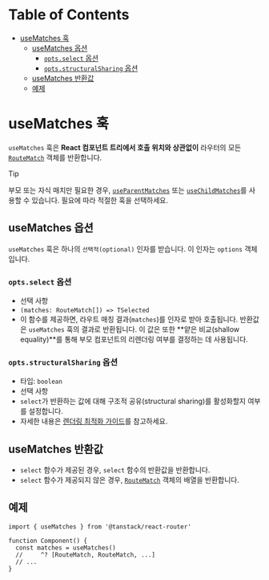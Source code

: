 # Table of Contents

- [useMatches 훅](#usematches-훅)
  - [useMatches 옵션](#usematches-옵션)
    - [`opts.select` 옵션](#optsselect-옵션)
    - [`opts.structuralSharing` 옵션](#optsstructuralsharing-옵션)
  - [useMatches 반환값](#usematches-반환값)
  - [예제](#예제)

# useMatches 훅

`useMatches` 훅은 **React 컴포넌트 트리에서 호출 위치와 상관없이** 라우터의 모든 [`RouteMatch`](./RouteMatchType.md) 객체를 반환합니다.

> [!TIP]
> 부모 또는 자식 매치만 필요한 경우, [`useParentMatches`](./useParentMatchesHook.md) 또는 [`useChildMatches`](./useChildMatchesHook.md)를 사용할 수 있습니다. 필요에 따라 적절한 훅을 선택하세요.


## useMatches 옵션

`useMatches` 훅은 하나의 `선택적(optional)` 인자를 받습니다. 이 인자는 `options` 객체입니다.


### `opts.select` 옵션

- 선택 사항
- `(matches: RouteMatch[]) => TSelected`
- 이 함수를 제공하면, 라우트 매칭 결과(`matches`)를 인자로 받아 호출됩니다. 반환값은 `useMatches` 훅의 결과로 반환됩니다. 이 값은 또한 **얕은 비교(shallow equality)**를 통해 부모 컴포넌트의 리렌더링 여부를 결정하는 데 사용됩니다.


### `opts.structuralSharing` 옵션

- 타입: `boolean`
- 선택 사항
- `select`가 반환하는 값에 대해 구조적 공유(structural sharing)를 활성화할지 여부를 설정합니다.
- 자세한 내용은 [렌더링 최적화 가이드](../../guide/render-optimizations.md)를 참고하세요.


## useMatches 반환값

- `select` 함수가 제공된 경우, `select` 함수의 반환값을 반환합니다.
- `select` 함수가 제공되지 않은 경우, [`RouteMatch`](./RouteMatchType.md) 객체의 배열을 반환합니다.


## 예제

```tsx
import { useMatches } from '@tanstack/react-router'

function Component() {
  const matches = useMatches()
  //     ^? [RouteMatch, RouteMatch, ...]
  // ...
}
```


